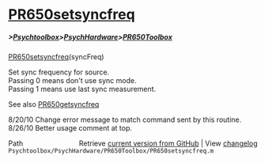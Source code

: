 # [PR650setsyncfreq](PR650setsyncfreq)
##### >[Psychtoolbox](Psychtoolbox)>[PsychHardware](PsychHardware)>[PR650Toolbox](PR650Toolbox)

[PR650setsyncfreq](PR650setsyncfreq)(syncFreq)  
  
Set sync frequency for source.  
  Passing 0 means don't use sync mode.  
  Passing 1 means use last sync measurement.  
  
See also [PR650getsyncfreq](PR650getsyncfreq)  
  
8/20/10  Change error message to match command sent by this routine.  
8/26/10  Better usage comment at top.  




<div class="code_header" style="text-align:right;">
  <span style="float:left;">Path&nbsp;&nbsp;</span> <span class="counter">Retrieve <a href=
  "https://raw.github.com/Psychtoolbox-3/Psychtoolbox-3/beta/Psychtoolbox/PsychHardware/PR650Toolbox/PR650setsyncfreq.m">current version from GitHub</a> | View <a href=
  "https://github.com/Psychtoolbox-3/Psychtoolbox-3/commits/beta/Psychtoolbox/PsychHardware/PR650Toolbox/PR650setsyncfreq.m">changelog</a></span>
</div>
<div class="code">
  <code>Psychtoolbox/PsychHardware/PR650Toolbox/PR650setsyncfreq.m</code>
</div>

